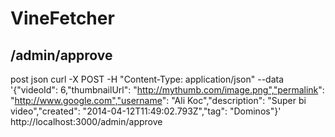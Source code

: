 VineFetcher
===========


/admin/approve
--------------

post json
curl -X POST -H "Content-Type: application/json" --data '{"videoId": 6,"thumbnailUrl": "http://mythumb.com/image.png","permalink": "http://www.google.com","username": "Ali Koc","description": "Super bi video","created": "2014-04-12T11:49:02.793Z","tag": "Dominos"}' http://localhost:3000/admin/approve
